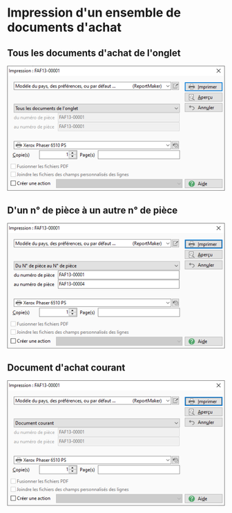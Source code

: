 # Impression d'un ensemble de documents d'achat
## Tous les documents d'achat de l'onglet


![](TousDocuments.png)


## D'un n° de pièce à un autre n° de pièce


![](NumerosPieces.png)


## Document d'achat courant


![](DocumentCourant.png)


